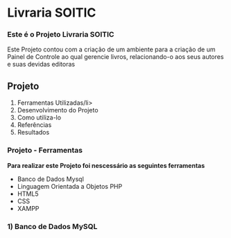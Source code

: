 # Livraria SOITIC

<h3>Este é o Projeto Livraria SOITIC</h3>

<p>Este Projeto contou com a criação de um ambiente para a criação de um Painel de Controle ao qual gerencie livros, relacionando-o aos seus autores e suas devidas editoras<p>
  
 <h2>Projeto</h2>
<ol>
<li>Ferramentas Utilizadas/li>
<li>Desenvolvimento do Projeto</li>
<li>Como utiliza-lo</li>
<li>Referências</li>
<li>Resultados</li>
</ol>

<h3>Projeto - Ferramentas</h3>
<strong>Para realizar este Projeto foi nescessário as seguintes ferramentas</strong>
<ul>
<li>Banco de Dados Mysql</li>
<li>Linguagem Orientada a Objetos PHP</li>
<li>HTML5</li>
<li>CSS</li>
<li>XAMPP</li>
</ul>


<h3>1) Banco de Dados MySQL <h3>
